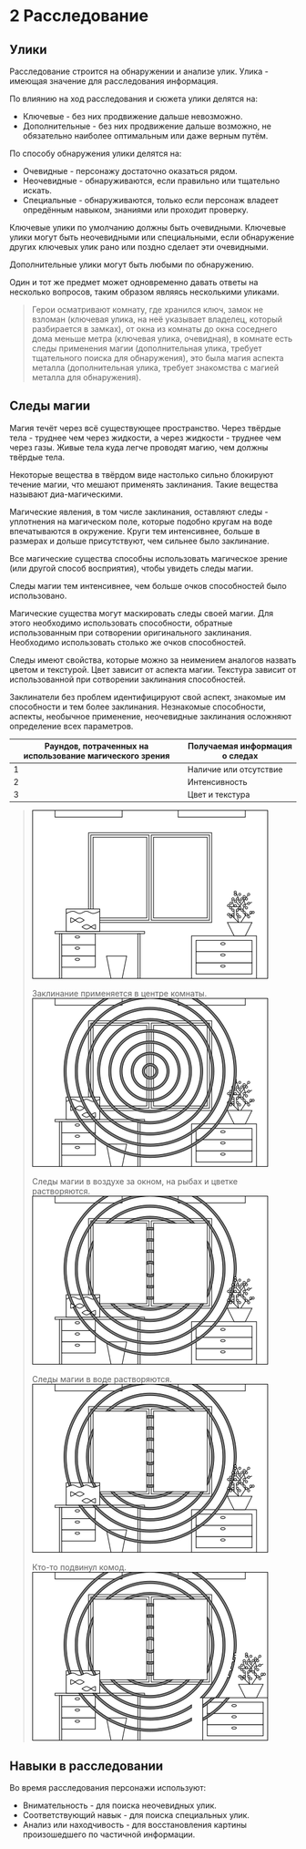 # 2 Расследование

## Улики

Расследование строится на обнаружении и анализе улик. Улика - имеющая значение для расследования информация.

По влиянию на ход расследования и сюжета улики делятся на:
- Ключевые - без них продвижение дальше невозможно.
- Дополнительные - без них продвижение дальше возможно, не обязательно наиболее оптимальным или даже верным путём.

По способу обнаружения улики делятся на:
- Очевидные - персонажу достаточно оказаться рядом.
- Неочевидные - обнаруживаются, если правильно или тщательно искать.
- Специальные - обнаруживаются, только если персонаж владеет опредённым навыком, знаниями или проходит проверку.

Ключевые улики по умолчанию должны быть очевидными.
Ключевые улики могут быть неочевидными или специальными, если обнаружение других ключевых улик рано или поздно сделает эти очевидными.

Дополнительные улики могут быть любыми по обнаружению.

Один и тот же предмет может одновременно давать ответы на несколько вопросов, таким образом являясь несколькими уликами.

>Герои осматривают комнату, где хранился ключ, замок не взломан (ключевая улика, на неё указывает владелец, который разбирается в замках),
>от окна из комнаты до окна соседнего дома меньше метра (ключевая улика, очевидная),
>в комнате есть следы применения магии (дополнительная улика, требует тщательного поиска для обнаружения),
>это была магия аспекта металла (дополнительная улика, требует знакомства с магией металла для обнаружения).

## Следы магии

Магия течёт через всё существующее пространство.
Через твёрдые тела - труднее чем через жидкости, а через жидкости - труднее чем через газы.
Живые тела куда легче проводят магию, чем должны твёрдые тела.

Некоторые вещества в твёрдом виде настолько сильно блокируют течение магии, что мешают применять заклинания.
Такие вещества называют диа-магическими.

Магические явления, в том числе заклинания, оставляют следы - уплотнения на магическом поле,
которые подобно кругам на воде впечатываются в окружение.
Круги тем интенсивнее, больше в размерах и дольше присутствуют, чем сильнее было заклинание.

Все магические существа способны использовать магическое зрение (или другой способ восприятия), чтобы увидеть следы магии.

Следы магии тем интенсивнее, чем больше очков способностей было использовано.

Магические существа могут маскировать следы своей магии.
Для этого необходимо использовать способности, обратные использованным при сотворении оригинального заклинания.
Необходимо использовать столько же очков способностей.

Следы имеют свойства, которые можно за неимением аналогов назвать цветом и текстурой.
Цвет зависит от аспекта магии. Текстура зависит от использованной при сотворении заклинания способностей.

Заклинатели без проблем идентифицируют свой аспект, знакомые им способности и тем более заклинания.
Незнакомые способности, аспекты, необычное применение, неочевидные заклинания осложняют определение всех параметров.

Раундов, потраченных на использование магического зрения | Получаемая информация о следах
---|---
1 | Наличие или отсутствие
2 | Интенсивность
3 | Цвет и текстура

>![](img/2_magic_traces_1.png)
>
>Заклинание применяется в центре комнаты.
>![](img/2_magic_traces_2.png)
>
>Следы магии в воздухе за окном, на рыбах и цветке растворяются. 
>![](img/2_magic_traces_3.png)
>
>Следы магии в воде растворяются.
>![](img/2_magic_traces_4.png)
>
>Кто-то подвинул комод.
>![](img/2_magic_traces_5.png)

## Навыки в расследовании

Во время расследования персонажи используют:
- Внимательность - для поиска неочевидных улик.
- Соответствующий навык - для поиска специальных улик.
- Анализ или находчивость - для восстановления картины произошедшего по частичной информации.